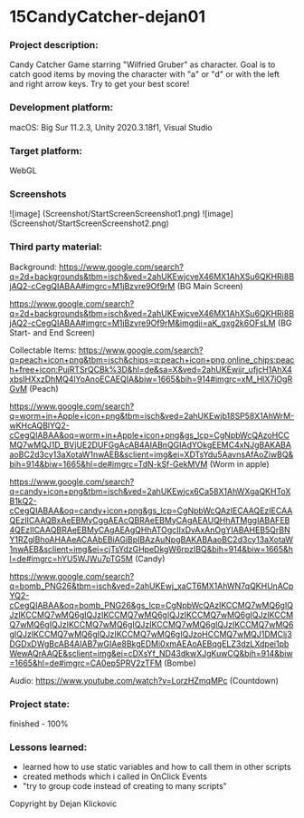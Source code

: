 # 15CandyCatcher-dejan01



### Project description: 
Candy Catcher Game starring "Wilfried Gruber" as character. Goal is to catch good items by moving the character with "a" or "d" or with the left and right arrow keys. Try to get your best score!

### Development platform: 
macOS: Big Sur 11.2.3, Unity 2020.3.18f1, Visual Studio

### Target platform: 
WebGL


### Screenshots

![image] (Screenshot/StartScreenScreenshot1.png)
![image] (Screenshot/StartScreenScreenshot2.png)



### Third party material: 
Background: 
https://www.google.com/search?q=2d+backgrounds&tbm=isch&ved=2ahUKEwjcveX46MX1AhXSu6QKHRi8BjAQ2-cCegQIABAA#imgrc=M1jBzvre9Of9rM (BG Main Screen)

https://www.google.com/search?q=2d+backgrounds&tbm=isch&ved=2ahUKEwjcveX46MX1AhXSu6QKHRi8BjAQ2-cCegQIABAA#imgrc=M1jBzvre9Of9rM&imgdii=aK_gxg2k6OFsLM (BG Start- and End Screen)

Collectable Items: 
https://www.google.com/search?q=peach+icon+png&tbm=isch&chips=q:peach+icon+png,online_chips:peach+free+icon:PujRTSrQCBk%3D&hl=de&sa=X&ved=2ahUKEwijr_ufjcH1AhX4xbsIHXxzDhMQ4lYoAnoECAEQIA&biw=1665&bih=914#imgrc=xM_HlX7iOgRGvM (Peach)

https://www.google.com/search?q=worm+in+Apple+icon+png&tbm=isch&ved=2ahUKEwjb18SP58X1AhWrM-wKHcAQBlYQ2-cCegQIABAA&oq=worm+in+Apple+icon+png&gs_lcp=CgNpbWcQAzoHCCMQ7wMQJ1D_BVjUE2DUFGgAcAB4AIABnQGIAdYOkgEEMC4xNJgBAKABAaoBC2d3cy13aXotaW1nwAEB&sclient=img&ei=XDTsYdu5AavnsAfAoZiwBQ&bih=914&biw=1665&hl=de#imgrc=TdN-kSf-GekMVM (Worm in apple)

https://www.google.com/search?q=candy+icon+png&tbm=isch&ved=2ahUKEwjcx6Ca58X1AhWXgaQKHToXB1kQ2-cCegQIABAA&oq=candy+icon+png&gs_lcp=CgNpbWcQAzIECAAQEzIECAAQEzIICAAQBxAeEBMyCggAEAcQBRAeEBMyCAgAEAUQHhATMggIABAFEB4QEzIICAAQBRAeEBMyCAgAEAgQHhATOgcIIxDvAxAnOgYIABAHEB5QrBNY1RZglBhoAHAAeACAAbEBiAGjBpIBAzAuNpgBAKABAaoBC2d3cy13aXotaW1nwAEB&sclient=img&ei=cjTsYdzGHpeDkgW6rpzIBQ&bih=914&biw=1665&hl=de#imgrc=hYU5WJWu7pTG5M (Candy)

https://www.google.com/search?q=bomb_PNG26&tbm=isch&ved=2ahUKEwj_xaCT6MX1AhWN7qQKHUnACpYQ2-cCegQIABAA&oq=bomb_PNG26&gs_lcp=CgNpbWcQAzIKCCMQ7wMQ6gIQJzIKCCMQ7wMQ6gIQJzIKCCMQ7wMQ6gIQJzIKCCMQ7wMQ6gIQJzIKCCMQ7wMQ6gIQJzIKCCMQ7wMQ6gIQJzIKCCMQ7wMQ6gIQJzIKCCMQ7wMQ6gIQJzIKCCMQ7wMQ6gIQJzIKCCMQ7wMQ6gIQJzoHCCMQ7wMQJ1DMClj3DGDxDWgBcAB4AIAB7wGIAe8BkgEDMi0xmAEAoAEBqgELZ3dzLXdpei1pbWewAQrAAQE&sclient=img&ei=cDXsYf_ND43dkwXJgKuwCQ&bih=914&biw=1665&hl=de#imgrc=CA0ep5PRV2zTFM (Bombe)

Audio: 
https://www.youtube.com/watch?v=LorzHZmqMPc (Countdown)


### Project state: 
finished - 100%

### Lessons learned:
- learned how to use static variables and how to call them in other scripts 
- created methods which i called in OnClick Events
- "try to group code instead of creating to many scripts"

Copyright by Dejan Klickovic